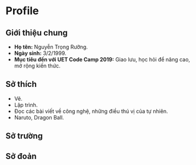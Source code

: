 <h1>Profile</h1>
<h2>Giới thiệu chung</h2>
<ul>
<li><strong>Họ tên:</strong> Nguyễn Trọng Rưỡng.</li>
<li><strong>Ngày sinh:</strong> 3/2/1999.</li>
<li><strong>Mục tiêu đến với UET Code Camp 2019:</strong> Giao lưu, học hỏi để nâng cao, mở rộng kiến thức.</li>
</ul>
<h2>Sở thích</h2>
<ul>
<li>Vẽ.</li>
<li>Lập trình.</li>
<li>Đọc các bài viết về công nghệ, những điều thú vị của tự nhiên.</li>
<li>Naruto, Dragon Ball.</li>
</ul>
<h2>Sở trường</h2>
<ul>
</ul>
<h2>Sở đoản</h2>
<ul>
</ul>
